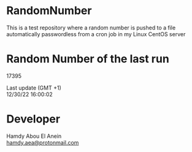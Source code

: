 # RandomNumber    
This is a test repository where a random number is pushed to a file automatically passwordless from a cron job in my Linux CentOS server    
# Random Number of the last run   
17395
      
Last update (GMT +1)    
12/30/22 16:00:02
# Developer    
Hamdy Abou El Anein   
hamdy.aea@protonmail.com
